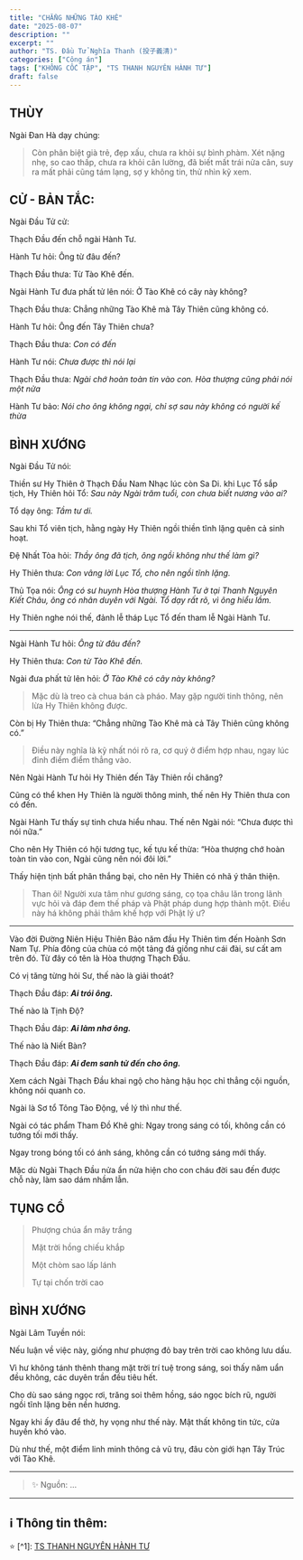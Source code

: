 ```yaml
---
title: "CHẲNG NHỮNG TÀO KHÊ"
date: "2025-08-07"
description: ""
excerpt: ""
author: "TS. Đầu Tử Nghĩa Thanh (投子義清)"
categories: ["Công án"]
tags: ["KHÔNG CỐC TẬP", "TS THANH NGUYÊN HÀNH TƯ"]
draft: false
---
```


## THÙY

Ngài Đan Hà dạy chúng:

> Còn phân biệt già trẻ, đẹp xấu, chưa ra khỏi sự bình phàm.
Xét nặng nhẹ, so cao thấp, chưa ra khỏi cân lường, đã biết mất trái nửa cân, suy ra mất phải cũng tám lạng, sợ y không tin, thử nhìn kỹ xem.

## CỬ - BẢN TẮC:

Ngài Đầu Tử cử: 

Thạch Đầu đến chỗ ngài Hành Tư.

Hành Tư hỏi: Ông từ đâu đến?

Thạch Đầu thưa: Từ Tào Khê đến.

Ngài Hành Tư đưa phất tử lên nói: Ở Tào Khê có cây này không?

Thạch Đầu thưa: Chẳng những Tào Khê mà Tây Thiên cũng không có.

Hành Tư hỏi: Ông đến Tây Thiên chưa?

Thạch Đầu thưa: *Con có đến*

Hành Tư nói: *Chưa được thì nói lại*

Thạch Đầu thưa: *Ngài chớ hoàn toàn tin vào con. Hòa thượng cũng phải nói một nửa*

Hành Tư bảo: *Nói cho ông không ngại, chỉ sợ sau này không có người kế thừa*

## BÌNH XƯỚNG

Ngài Đầu Tử nói:

Thiền sư Hy Thiên ở Thạch Đầu Nam Nhạc lúc còn Sa Di.
khi Lục Tổ sắp tịch, Hy Thiên hỏi Tổ: *Sau này Ngài trăm tuổi, con chưa biết nương vào ai?*

Tổ dạy ông: *Tầm tư di.*

Sau khi Tổ viên tịch, hằng ngày Hy Thiên ngồi thiền tĩnh lặng quên cả sinh hoạt.

Đệ Nhất Tòa hỏi: *Thầy ông đã tịch, ông ngồi không như thế làm gì?*

Hy Thiên thưa: *Con vâng lời Lục Tổ, cho nên ngồi tĩnh lặng.*

Thủ Tọa nói: *Ông có sư huynh Hòa thượng Hành Tư ở tại Thanh Nguyên Kiết Châu, ông có nhân duyên với Ngài. Tổ dạy rất rõ, vì ông hiểu lầm.*

Hy Thiên nghe nói thế, đảnh lễ tháp Lục Tổ đến tham lễ Ngài Hành Tư.

***

Ngài Hành Tư hỏi: *Ông từ đâu đến?*

Hy Thiên thưa: *Con từ Tào Khê đến.*

Ngài đưa phất tử lên hỏi: *Ở Tào Khê có cây này không?*

> Mặc dù là treo cà chua bán cà pháo. May gặp người tinh thông, nên lừa Hy Thiên không được.

Còn bị Hy Thiên thưa: “Chẳng những Tào Khê mà cả Tây Thiên cũng không có.”

> Điều này nghĩa là kỹ nhất nói rõ ra, cơ quý ở điểm hợp nhau, ngay lúc đỉnh điểm điểm thẳng vào.

Nên Ngài Hành Tư hỏi Hy Thiên đến Tây Thiên rồi chăng?

Cũng có thể khen Hy Thiên là người thông minh, thế nên Hy Thiên thưa con có đến.

Ngài Hành Tư thấy sự tinh chưa hiểu nhau. Thế nên Ngài nói: “Chưa được thì nói nữa.”

Cho nên Hy Thiên có hội tương tục, kế tựu kế thừa: “Hòa thượng chớ hoàn toàn tin vào con, Ngài cũng nên nói đôi lời.”

Thấy hiện tịnh bất phân thắng bại, cho nên Hy Thiên có nhã ý thân thiện.

> Than ôi! Người xưa tâm như gương sáng, cọ tọa châu lăn trong lãnh vực hỏi và đáp đem thế pháp và Phật pháp dung hợp thành một.
Điều này há không phải thâm khế hợp với Phật lý ư?

***

Vào đời Đường Niên Hiệu Thiên Bảo năm đầu Hy Thiên tìm đến Hoành Sơn Nam Tự.
Phía đông của chùa có một tảng đá giống như cái đài, sư cất am trên đó.
Từ đây có tên là Hòa thượng Thạch Đầu.

Có vị tăng từng hỏi Sư, thế nào là giải thoát?

Thạch Đầu đáp: ***Ai trói ông.***

Thế nào là Tịnh Độ?

Thạch Đầu đáp: ***Ai làm nhơ ông.***

Thế nào là Niết Bàn?

Thạch Đầu đáp: ***Ai đem sanh tử đến cho ông.***

Xem cách Ngài Thạch Đầu khai ngộ cho hàng hậu học chỉ thẳng cội nguồn, không nói quanh co.

Ngài là Sơ tổ Tông Tào Động, về lý thì như thế.

Ngài có tác phẩm Tham Đồ Khê ghi: Ngay trong sáng có tối, không cần có tướng tối mới thấy.

Ngay trong bóng tối có ánh sáng, không cần có tướng sáng mới thấy.

Mặc dù Ngài Thạch Đầu nửa ẩn nửa hiện cho con cháu đời sau đến được chỗ này, làm sao dám nhầm lẫn.

## TỤNG CỔ

> Phượng chúa ẩn mây trắng
>
> Mặt trời hồng chiếu khắp
>
> Một chòm sao lấp lánh
>
> Tự tại chốn trời cao

## BÌNH XƯỚNG

Ngài Lâm Tuyền nói: 

Nếu luận về việc này, giống như phượng đỏ bay trên trời cao không lưu dấu.

Vì hư không tánh thênh thang mặt trời trí tuệ trong sáng, soi thấy năm uẩn đều không, các duyên trần đều tiêu hết.

Cho dù sao sáng ngọc rơi, trăng soi thêm hồng, sáo ngọc bích rũ, người ngồi tĩnh lặng bên nền hương.

Ngay khi ấy đâu để thờ, hy vọng như thế này. Mật thất không tin tức, cửa huyền khó vào.

Dù như thế, một điểm linh minh thông cả vũ trụ, đâu còn giới hạn Tây Trúc với Tào Khê.

***

> ✨ Nguồn: ...

***

## ℹ️ Thông tin thêm:

⭐️ [^1]: <a href="https://blog.phapthihoi.org/gt-member/ts-thanh-nguyen-hanh-tu/" target="_blank">TS THANH NGUYÊN HÀNH TƯ</a>
